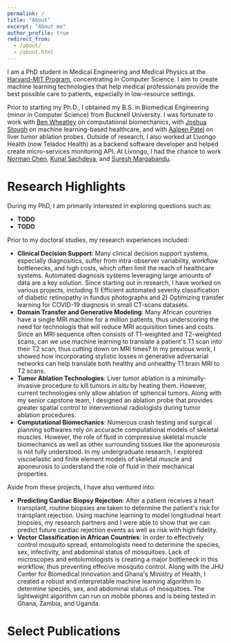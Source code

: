 ```yaml
---
permalink: /
title: "About"
excerpt: "About me"
author_profile: true
redirect_from: 
  - /about/
  - /about.html
---
```


I am a PhD student in Medical Engineering and Medical Physics at the [Harvard-MIT Program]("https://hst.mit.edu/"), concentrating in Computer Science. I aim to create machine learning technologies that help medical professionals provide the best possible care to patients, especially in low-resource settings.  

Prior to starting my Ph.D., I obtained my B.S. in Biomedical Engineering (minor in Computer Science) from Bucknell University. I was fortunate to work with [Ben Wheatley]("http://wheatley.scholar.bucknell.edu/") on computational biomechanics, with [Joshua Stough]("http://eg.bucknell.edu/~jvs008/") on  machine learning-based healthcare, and with [Aalpen Patel]("https://www.linkedin.com/in/aalpenpatel/") on liver tumor ablation probes. Outside of research, I also worked at Livongo Health (now Teladoc Health) as a backend software developer and helped create micro-services monitoring API. At Livongo, I had the chance to work [Norman Chen]("https://www.linkedin.com/in/norm/"), [Kunal Sachdeva]("https://www.linkedin.com/in/kunalsachdeva7/"), and [Suresh Margabandu]("https://www.linkedin.com/in/sureshm/").  

								
Research Highlights
======
During my PhD, I am primarily interested in exploring questions such as:
- **TODO**
- **TODO**

Prior to my doctoral studies, my research experiences included:
- **Clinical Decision Support**: Many clinical decision support systems, especially diagnositics, suffer from intra-observer variability, workflow bottlenecks, and high costs, which often limit the reach of healthcare systems. Automated diagnosis systems leveraging large amounts of data are a key solution. Since starting out in research, I have worked on various projects, including 1) Efficient automated severity classification of diabetic retinopathy in fundus photographs and 2) Optimizing transfer learning for COVID-19 diagnosis in small CT-scans datasets.   
- **Domain Transfer and Generative Modeling**: Many African countries have a single MRI machine for a million patients, thus underscoring the need for technologis that will reduce MRI acquisition times and costs. Since an MRI sequence often consists of T1-weighted and T2-weighted scans, can we use machine learning to translate a patient's T1 scan into their T2 scan, thus cutting down on MRI times? In my previous work, I showed how incorporating stylistic losses in generative adversarial networks can help translate both healthy and unhealthy T1 brain MRI to T2 scans. 
- **Tumor Ablation Technologies**: Liver tumor ablation is a minimally-invasive procedure to kill tumors *in situ* by heating them. However, current technologies only allow ablation of spherical tumors. Along with my senior capstone team, I designed an ablation probe that provides greater spatial control to interventional radiologists during tumor ablation procedures.
- **Computational Biomechanics**: Numerous crash testing and surgical planning softwares rely on accuracte computational models of skeletal muscles. However, the role of fluid in compressive skeletal muscle biomechanics as well as other surrounding tissues like the aponeurosis is not fully understood. In my undergraduate research, I explored viscoelastic and finite element models of skeletal muscle and aponeurosis to understand the role of fluid in their mechanical properties.   

Aside from these projects, I have also ventured into:
- **Predicting Cardiac Biopsy Rejection**: After a patient receives a heart transplant, routine biopsies are taken to determine the patient's risk for transplant rejection. Using machine learning to model longitudinal heart biopsies, my research partners and I were able to show that we can predict future cardiac rejection events as well as risk with high fidelity. 
- **Vector Classification in African Countries**: In order to effectively control mosquito spread, entomologists need to determine the species, sex, infectivity, and abdominal status of mosquitoes. Lack of microscopes and entolomologists is creating a major bottleneck in this workflow, thus preventing effecive mosquito control. Along with the JHU Center for Biomedical Innovation and Ghana's Ministry of Health, I created a robust and interpretable machine learning algorithm to determine species, sex, and abdominal status of mosquitoes. The lightweight algorithm can run on mobile phones and is being tested in Ghana, Zambia, and Uganda.  


Select Publications
======



